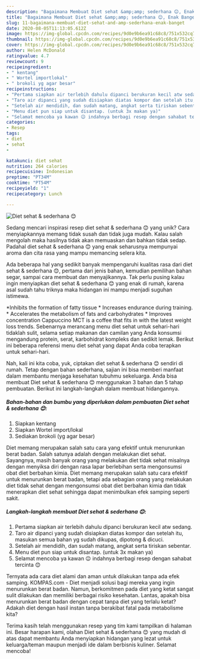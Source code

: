 ```yaml
---
description: "Bagaimana Membuat Diet sehat &amp;amp; sederhana 😊, Enak Banget"
title: "Bagaimana Membuat Diet sehat &amp;amp; sederhana 😊, Enak Banget"
slug: 11-bagaimana-membuat-diet-sehat-and-amp-sederhana-enak-banget
date: 2020-08-05T11:13:05.612Z
image: https://img-global.cpcdn.com/recipes/9d0e9b6ea91c68c8/751x532cq70/diet-sehat-sederhana-😊-foto-resep-utama.jpg
thumbnail: https://img-global.cpcdn.com/recipes/9d0e9b6ea91c68c8/751x532cq70/diet-sehat-sederhana-😊-foto-resep-utama.jpg
cover: https://img-global.cpcdn.com/recipes/9d0e9b6ea91c68c8/751x532cq70/diet-sehat-sederhana-😊-foto-resep-utama.jpg
author: Helen McDonald
ratingvalue: 4.7
reviewcount: 9
recipeingredient:
- " kentang"
- " Wortel importlokal"
- " brokoli yg agar besar"
recipeinstructions:
- "Pertama siapkan air terlebih dahulu dipanci berukuran kecil atw sedang."
- "Taro air dipanci yang sudah disiapkan diatas kompor dan setelah itu, masukan semua bahan yg sudah dikupas, dipotong &amp; dicuci."
- "Setelah air mendidih, dan sudah matang, angkat serta tiriskan sebentar."
- "Menu diet pun siap untuk disantap. (untuk 3x makan ya)"
- "Selamat mencoba ya kawan 😉 indahnya berbagi resep dengan sahabat tercinta 😊"
categories:
- Resep
tags:
- diet
- sehat
- 

katakunci: diet sehat  
nutrition: 264 calories
recipecuisine: Indonesian
preptime: "PT34M"
cooktime: "PT54M"
recipeyield: "1"
recipecategory: Lunch

---
```



![Diet sehat &amp; sederhana 😊](https://img-global.cpcdn.com/recipes/9d0e9b6ea91c68c8/751x532cq70/diet-sehat-sederhana-😊-foto-resep-utama.jpg)

Sedang mencari inspirasi resep diet sehat &amp; sederhana 😊 yang unik? Cara menyiapkannya memang tidak susah dan tidak juga mudah. Kalau salah mengolah maka hasilnya tidak akan memuaskan dan bahkan tidak sedap. Padahal diet sehat &amp; sederhana 😊 yang enak seharusnya mempunyai aroma dan cita rasa yang mampu memancing selera kita.

Ada beberapa hal yang sedikit banyak mempengaruhi kualitas rasa dari diet sehat &amp; sederhana 😊, pertama dari jenis bahan, kemudian pemilihan bahan segar, sampai cara membuat dan menyajikannya. Tak perlu pusing kalau ingin menyiapkan diet sehat &amp; sederhana 😊 yang enak di rumah, karena asal sudah tahu triknya maka hidangan ini mampu menjadi suguhan istimewa.

*Inhibits the formation of fatty tissue * Increases endurance during training. * Accelerates the metabolism of fats and carbohydrates * Improves concentration Cappuccino MCT is a coffee that fits in with the latest weight loss trends. Sebenarnya merancang menu diet sehat untuk sehari-hari tidaklah sulit, selama setiap makanan dan camilan yang Anda konsumsi mengandung protein, serat, karbohidrat kompleks dan sedikit lemak. Berikut ini beberapa referensi menu diet sehat yang dapat Anda coba terapkan untuk sehari-hari.


Nah, kali ini kita coba, yuk, ciptakan diet sehat &amp; sederhana 😊 sendiri di rumah. Tetap dengan bahan sederhana, sajian ini bisa memberi manfaat dalam membantu menjaga kesehatan tubuhmu sekeluarga. Anda bisa membuat Diet sehat &amp; sederhana 😊 menggunakan 3 bahan dan 5 tahap pembuatan. Berikut ini langkah-langkah dalam membuat hidangannya.

<!--inarticleads1-->

##### Bahan-bahan dan bumbu yang diperlukan dalam pembuatan Diet sehat &amp; sederhana 😊:

1. Siapkan  kentang
1. Siapkan  Wortel import/lokal
1. Sediakan  brokoli (yg agar besar)


Diet memang merupakan salah satu cara yang efektif untuk menurunkan berat badan. Salah satunya adalah dengan melakukan diet sehat. Sayangnya, masih banyak orang yang melakukan diet tidak sehat misalnya dengan menyiksa diri dengan rasa lapar berlebihan serta mengonsumsi obat diet berbahan kimia. Diet memang merupakan salah satu cara efektif untuk menurunkan berat badan, tetapi ada sebagian orang yang melakukan diet tidak sehat dengan mengonsumsi obat diet berbahan kimia dan tidak menerapkan diet sehat sehingga dapat menimbulkan efek samping seperti sakit. 

<!--inarticleads2-->

##### Langkah-langkah membuat Diet sehat &amp; sederhana 😊:

1. Pertama siapkan air terlebih dahulu dipanci berukuran kecil atw sedang.
1. Taro air dipanci yang sudah disiapkan diatas kompor dan setelah itu, masukan semua bahan yg sudah dikupas, dipotong &amp; dicuci.
1. Setelah air mendidih, dan sudah matang, angkat serta tiriskan sebentar.
1. Menu diet pun siap untuk disantap. (untuk 3x makan ya)
1. Selamat mencoba ya kawan 😉 indahnya berbagi resep dengan sahabat tercinta 😊


Ternyata ada cara diet alami dan aman untuk dilakukan tanpa ada efek samping. KOMPAS.com - Diet menjadi solusi bagi mereka yang ingin menurunkan berat badan. Namun, berkomitmen pada diet yang ketat sangat sulit dilakukan dan memiliki berbagai risiko kesehatan. Lantas, apakah bisa menurunkan berat badan dengan cepat tanpa diet yang terlalu ketat? Adakah diet dengan hasil instan tanpa berakibat fatal pada metabolisme kita? 

Terima kasih telah menggunakan resep yang tim kami tampilkan di halaman ini. Besar harapan kami, olahan Diet sehat &amp; sederhana 😊 yang mudah di atas dapat membantu Anda menyiapkan hidangan yang lezat untuk keluarga/teman maupun menjadi ide dalam berbisnis kuliner. Selamat mencoba!
